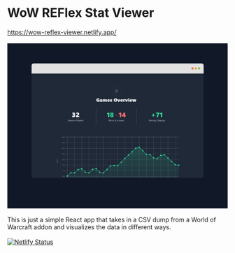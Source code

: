 # WoW REFlex Stat Viewer
https://wow-reflex-viewer.netlify.app/<br><br>
![Site Preview](src/images/site-preview.png)

This is just a simple React app that takes in a CSV dump from a World of Warcraft addon and visualizes the data in different ways.<br>
<br>
[![Netlify Status](https://api.netlify.com/api/v1/badges/da69f563-58c5-40c9-b043-1949f5a0a21e/deploy-status)](https://app.netlify.com/sites/upbeat-knuth-d25faa/deploys)
